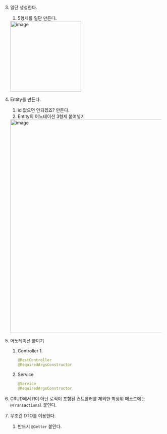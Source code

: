 3. 일단 생성한다.
    1. 5형제를 일단 만든다.

   <img width="224" alt="image" src="https://github.com/Nhahan/mvc/assets/81916648/58878b46-f283-41b7-9e35-e59424f1a365">


4. Entity를 만든다.
    1. id 없으면 안되겠죠? 만든다.
    2. Entity의 어노테이션 3형제 붙여넣기

   <img width="678" alt="image" src="https://github.com/Nhahan/mvc/assets/81916648/3aa568b7-ac1b-4930-b226-050217152076">


5. 어노테이션 붙이기
    1. Controller
        1.

        ```java
        @RestController
        @RequiredArgsConstructor
        ```

    2. Service

        ```java
        @Service
        @RequiredArgsConstructor
        ```

6. CRUD에서 R이 아닌 로직이 포함된 컨트롤러를 제외한 최상위 메소드에는 `@Transactional` 붙인다.
7. 무조건 DTO를 이용한다.
    1. 반드시 `@Getter` 붙인다.

